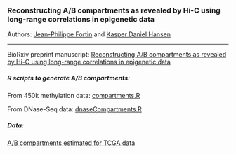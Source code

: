 ### Reconstructing A/B compartments as revealed by Hi-C using long-range correlations in epigenetic data

Authors: [Jean-Philippe Fortin](mailto:zerbino@ebi.ac.uk) and [Kasper Daniel Hansen](mailto:khansen@jhsph.edu)

--------



BioRxiv preprint manuscript: 
[Reconstructing A/B compartments as revealed by Hi-C using long-range correlations in epigenetic data](http://biorxiv.org/content/early/2015/06/03/019000)

##### R scripts to generate A/B compartments:

From 450k methylation data: [compartments.R](https://github.com/kasperdanielhansen/minfi/blob/master/R/compartments.R) 

From DNase-Seq data: [dnaseCompartments.R](https://github.com/Jfortin1/compartments_repro/blob/master/R/dnaseCompartments.R) 

##### Data: 

[A/B compartments estimated for TCGA data](https://github.com/Jfortin1/TCGA_AB_Compartments)



